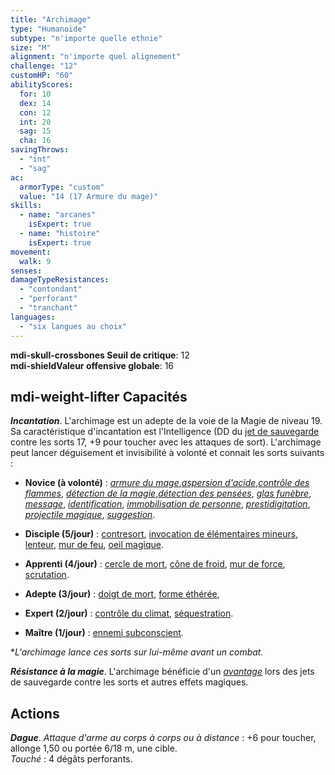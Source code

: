 ```yaml
---
title: "Archimage"
type: "Humanoïde"
subtype: "n'importe quelle ethnie"
size: "M"
alignment: "n'importe quel alignement"
challenge: "12"
customHP: "60"
abilityScores:
  for: 10
  dex: 14
  con: 12
  int: 20
  sag: 15
  cha: 16
savingThrows:
  - "int"
  - "sag"
ac:
  armorType: "custom"
  value: "14 (17 Armure du mage)"
skills:
  - name: "arcanes"
    isExpert: true
  - name: "histoire"
    isExpert: true
movement:
  walk: 9
senses:
damageTypeResistances:
  - "contondant"
  - "perforant"
  - "tranchant"
languages:
  - "six langues au choix"
---
```

**<v-icon>mdi-skull-crossbones</v-icon> Seuil de critique**: 12      
**<v-icon>mdi-shield</v-icon>Valeur offensive globale**: 16     
## <v-icon>mdi-weight-lifter</v-icon> Capacités
_**Incantation**_. L'archimage est un adepte de la voie de la Magie de niveau 19. Sa caractéristique d'incantation est l'Intelligence (DD du [jet de sauvegarde](/utiliser-les-caracteristiques/#jets-de-sauvegarde) contre les sorts 17, +9 pour toucher avec les attaques de sort). L'archimage peut lancer déguisement et invisibilité à volonté et connait les sorts suivants :  
* **Novice (à volonté)** : [_armure du mage_](/grimoire/armure-du-mage/),[_aspersion d'acide_](/grimoire/aspersion-acide/),[_contrôle des flammes_](/grimoire/controle-des-flammes/), [_détection de la magie_](/grimoire/detection-de-la-magie/),[_détection des pensées_](/grimoire/detection-des-pensees/), [_glas funèbre_](/grimoire/glas-funebre/), [_message_](/grimoire/message/), [_identification_](/grimoire/identification/), [_immobilisation de personne_](/grimoire/immobilisation-de-personne/), [_prestidigitation_](/grimoire/prestidigitation/),
[_projectile magique_](/grimoire/projectile-magique/), [_suggestion_](/grimoire/suggestion/).  

* **Disciple (5/jour)** : [contresort](/grimoire/contresort/), [invocation de élémentaires mineurs](/grimoire/invoquer-des-elementaires-mineurs/), [lenteur](/grimoire/suggestion/), [mur de feu](/grimoire/mur-de-feu/), [oeil magique](/grimoire/oeil-magique/).

* **Apprenti (4/jour)** : [cercle de mort](/grimoire/cercle-de-mort/), [cône de froid](/grimoire/cone-de-froid/), [mur de force](/grimoire/mur-de-force/), [scrutation](/grimoire/scrutation/).

* **Adepte (3/jour)** : [doigt de mort](/grimoire/doigt-de-mort/), [forme éthérée](/grimoire/forme-etheree/),

* **Expert (2/jour)** : [contrôle du climat](/grimoire/cotrole-du-climat/), [séquestration](/grimoire/sequestration/).

* **Maître (1/jour)** : [ennemi subconscient](/grimoire/ennemi-subconscient/).

\*_L'archimage lance ces sorts sur lui-même avant un combat._

_**Résistance à la magie**_. L'archimage bénéficie d'un [_avantage_](/utiliser-les-caracteristiques/#avantage-et-desavantage) lors des jets de sauvegarde contre les sorts et autres effets magiques.

## Actions
_**Dague**_. _Attaque d'arme au corps à corps ou à distance_ : +6 pour toucher, allonge 1,50 ou portée 6/18 m, une cible.  
_Touché_ : 4 dégâts perforants.
